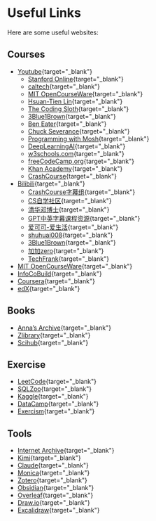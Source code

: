 # Useful Links

Here are some useful websites:

## Courses

- [Youtube](https://www.youtube.com){target="_blank"}
    - [Stanford Online](https://www.youtube.com/@stanfordonline){target="_blank"}
    - [caltech](https://www.youtube.com/@caltech){target="_blank"}
    - [MIT OpenCourseWare](https://www.youtube.com/@mitocw){target="_blank"}
    - [Hsuan-Tien Lin](https://www.youtube.com/@hsuantien){target="_blank"}
    - [The Coding Sloth](https://www.youtube.com/@TheCodingSloth){target="_blank"}
    - [3Blue1Brown](https://www.youtube.com/feed/channels){target="_blank"}
    - [Ben Eater](https://www.youtube.com/@BenEater){target="_blank"}
    - [Chuck Severance](https://www.youtube.com/@ChuckSeverance){target="_blank"}
    - [Programming with Mosh](https://www.youtube.com/@programmingwithmosh){target="_blank"}
    - [DeepLearningAI](https://www.youtube.com/@Deeplearningai){target="_blank"}
    - [w3schools.com](https://www.youtube.com/@w3schools){target="_blank"}
    - [freeCodeCamp.org](https://www.youtube.com/@freecodecamp){target="_blank"}
    - [Khan Academy](https://www.youtube.com/@khanacademy){target="_blank"}
    - [CrashCourse](https://www.youtube.com/@crashcourse){target="_blank"}
- [Bilibili](https://www.bilibili.com){target="_blank"}
    - [CrashCourse字幕组](https://space.bilibili.com/290704043){target="_blank"}
    - [CS自学社区](https://space.bilibili.com/526939229){target="_blank"}
    - [清华邓博士](https://space.bilibili.com/504069720){target="_blank"}
    - [GPT中英字幕课程资源](https://space.bilibili.com/3493138152819508){target="_blank"}
    - [爱可可-爱生活](https://space.bilibili.com/23852932){target="_blank"}
    - [shuhuai008](https://space.bilibili.com/97068901){target="_blank"}
    - [3Blue1Brown](https://space.bilibili.com/88461692){target="_blank"}
    - [加加zero](https://space.bilibili.com/18053089){target="_blank"}
    - [TechFrank](https://space.bilibili.com/223357914){target="_blank"}
- [MIT OpenCourseWare](https://ocw.mit.edu/){target="_blank"}
- [InfoCoBuild](http://www.infocobuild.com/){target="_blank"}
- [Coursera](https://www.coursera.org/){target="_blank"}
- [edX](https://www.edx.org/){target="_blank"}

## Books

- [Anna’s Archive](https://annas-archive.se/){target="_blank"}
- [Zlibrary](https://singlelogin.rs/){target="_blank"}
- [Scihub](https://sci-hub.kvnp.top/){target="_blank"}

## Exercise

- [LeetCode](https://leetcode.com/){target="_blank"}
- [SQLZoo](https://sqlzoo.net/){target="_blank"}
- [Kaggle](https://www.kaggle.com/){target="_blank"}
- [DataCamp](https://www.datacamp.com){target="_blank"}
- [Exercism](https://exercism.org/){target="_blank"}


## Tools

- [Internet Archive](https://archive.org/){target="_blank"}
- [Kimi](https://kimi.moonshot.cn/){target="_blank"}
- [Claude](https://claude.ai/){target="_blank"}
- [Monica](https://monica.im/){target="_blank"}
- [Zotero](https://www.zotero.org/){target="_blank"}
- [Obsidian](https://obsidian.md/){target="_blank"}
- [Overleaf](https://www.overleaf.com/){target="_blank"}
- [Draw.io](https://app.diagrams.net/){target="_blank"}
- [Excalidraw](https://excalidraw.com/){target="_blank"}